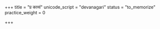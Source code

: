 +++
title = "प्र काव्यं"
unicode_script = "devanagari"
status = "to_memorize"
practice_weight = 0

+++
<div class="js_include" url="/vedAH/sAma/paravastu-saama/devaH/somaH/pra-kAvyam/"  newLevelForH1="1" includeTitle="true"> </div>